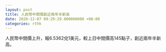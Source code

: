 ```yaml
---
layout: post
title: 人民幣中間價創近兩年半新高
date: 2020-12-07 09:29:29.000000000 +08:00
categories: rthk
---
```


人民幣中間價上升，報6.5362兌1美元，較上日中間價高145點子，創近兩年半新高。
